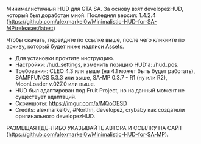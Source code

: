 Минималистичный HUD для GTA SA. За основу взят developezHUD, который был доработан мной. 
Последняя версия: 1.4.2.4 (https://github.com/alexmarkel0v/Minimalistic-HUD-for-SA-MP/releases/latest)

Чтобы скачать, перейдите по ссылке выше, после чего кликните по архиву, который будет ниже надписи Assets.

- Для установки прочтите инструкцию.
- Настройки: /hud_settings, изменить позицию HUD'а: /hud_pos.
- Требования: CLEO 4.3 или выше (на 4.1 может быть будет работать), SAMPFUNCS 5.3.3 или выше, SA-MP 0.3.7 - R1 (ну или R2), MoonLoader v.027.0 или выше.
- HUD был адаптирован под Fruit Project, но на данный момент не существует адаптаций.
- Скриншоты: https://imgur.com/a/MQoOESD
- Credits: alexmarkel0v, #Northn, developez, crybaby как создатели оригинального developezHUD.

РАЗМЕЩАЯ ГДЕ-ЛИБО УКАЗЫВАЙТЕ АВТОРА И ССЫЛКУ НА САЙТ (https://github.com/alexmarkel0v/Minimalistic-HUD-for-SA-MP).
